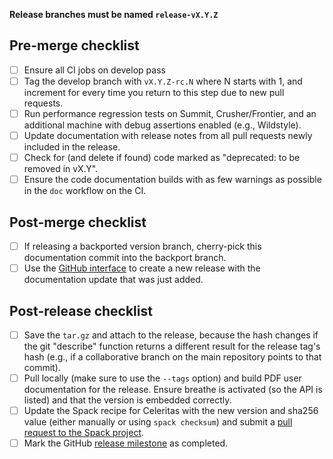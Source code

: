 <!--
Title: "Release vX.Y.Z"
Target: upstream/develop (always!)
-->

**Release branches must be named `release-vX.Y.Z`**

## Pre-merge checklist

- [ ] Ensure all CI jobs on develop pass
- [ ] Tag the develop branch with ``vX.Y.Z-rc.N`` where N starts with 1, and increment for every time you return to this step due to new pull requests.
- [ ] Run performance regression tests on Summit, Crusher/Frontier, and an additional machine with debug assertions enabled (e.g., Wildstyle).
- [ ] Update documentation with release notes from all pull requests newly included in the release.
- [ ] Check for (and delete if found) code marked as "deprecated: to be removed in vX.Y".
- [ ] Ensure the code documentation builds with as few warnings as possible in the `doc` workflow on the CI.

## Post-merge checklist

- [ ] If releasing a backported version branch, cherry-pick this documentation commit into the backport branch.
- [ ] Use the [GitHub interface](https://github.com/celeritas-project/celeritas/releases/new) to create a new release with the documentation update that was just added.

## Post-release checklist

- [ ] Save the ``tar.gz`` and attach to the release, because the hash changes if the git "describe" function returns a different result for the release tag's hash (e.g., if a collaborative branch on the main repository points to that commit).
- [ ] Pull locally (make sure to use the ``--tags`` option) and build PDF user documentation for the release. Ensure breathe is activated (so the API is listed) and that the version is embedded correctly.
- [ ] Update the Spack recipe for Celeritas with the new version and sha256 value (either manually or using ``spack checksum``) and submit a [pull request to the Spack project](https://github.com/spack/spack/pull).
- [ ] Mark the GitHub [release milestone](https://github.com/celeritas-project/celeritas/milestones) as completed.
